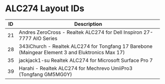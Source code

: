 # ALC274 Layout IDs

| ID | Description |
|---|---|
| 21 | Andres ZeroCross - Realtek ALC274 for Dell Inspiron 27-7777 AIO Series |
| 28 | 343iChurch - Realtek ALC274 for Tongfang 17 Barebone (Maingear Element 3 and Eluktronics Max 17) |
| 35 | jackjack1-su Realtek ALC274 for Microsoft Surface Pro 7 |
| 39 | Harahi - Realtek ALC274 for Mechrevo UmiiPro3 (Tongfang GM5MG0Y) |
